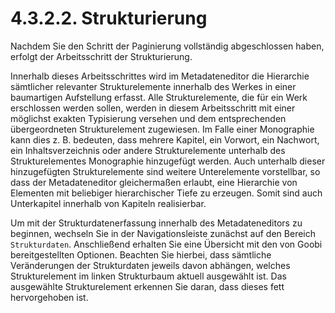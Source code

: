 # 4.3.2.2. Strukturierung

Nachdem Sie den Schritt der Paginierung vollständig abgeschlossen haben, erfolgt der Arbeitsschritt der Strukturierung.

Innerhalb dieses Arbeitsschrittes wird im Metadateneditor die Hierarchie sämtlicher relevanter Strukturelemente innerhalb des Werkes in einer baumartigen Aufstellung erfasst. Alle Strukturelemente, die für ein Werk erschlossen werden sollen, werden in diesem Arbeitsschritt mit einer möglichst exakten Typisierung versehen und dem entsprechenden übergeordneten Strukturelement zugewiesen. Im Falle einer Monographie kann dies z. B. bedeuten, dass mehrere Kapitel, ein Vorwort, ein Nachwort, ein Inhaltsverzeichnis oder andere Strukturelemente unterhalb des Strukturelementes Monographie hinzugefügt werden. Auch unterhalb dieser hinzugefügten Strukturelemente sind weitere Unterelemente vorstellbar, so dass der Metadateneditor gleichermaßen erlaubt, eine Hierarchie von Elementen mit beliebiger hierarchischer Tiefe zu erzeugen. Somit sind auch Unterkapitel innerhalb von Kapiteln realisierbar.

Um mit der Strukturdatenerfassung innerhalb des Metadateneditors zu beginnen, wechseln Sie in der Navigationsleiste zunächst auf den Bereich `Strukturdaten`. Anschließend erhalten Sie eine Übersicht mit den von Goobi bereitgestellten Optionen. Beachten Sie hierbei, dass sämtliche Veränderungen der Strukturdaten jeweils davon abhängen, welches Strukturelement im linken Strukturbaum aktuell ausgewählt ist. Das ausgewählte Strukturelement erkennen Sie daran, dass dieses fett hervorgehoben ist.

